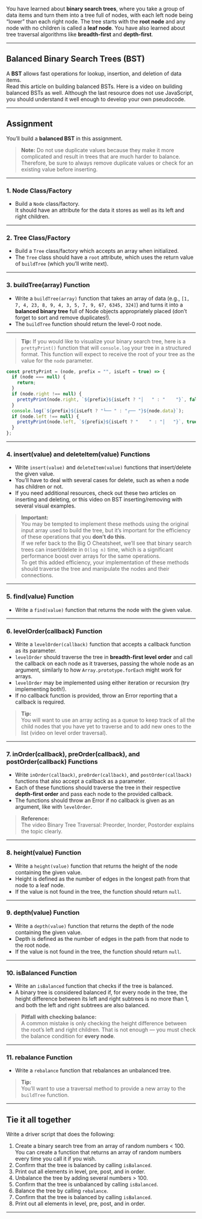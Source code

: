 You have learned about **binary search trees**, where you take a group of data items and turn them into a tree full of nodes, with each left node being “lower” than each right node. The tree starts with the **root node** and any node with no children is called a **leaf node**. You have also learned about tree traversal algorithms like **breadth-first** and **depth-first**.

---

## Balanced Binary Search Trees (BST)

A **BST** allows fast operations for lookup, insertion, and deletion of data items.  
Read this article on building balanced BSTs. Here is a video on building balanced BSTs as well. Although the last resource does not use JavaScript, you should understand it well enough to develop your own pseudocode.

---

## Assignment

You’ll build a **balanced BST** in this assignment.

> **Note:** Do not use duplicate values because they make it more complicated and result in trees that are much harder to balance. Therefore, be sure to always remove duplicate values or check for an existing value before inserting.

---

### 1. Node Class/Factory

- Build a `Node` class/factory.  
   It should have an attribute for the data it stores as well as its left and right children.

---

### 2. Tree Class/Factory

- Build a `Tree` class/factory which accepts an array when initialized.
- The `Tree` class should have a `root` attribute, which uses the return value of `buildTree` (which you’ll write next).

---

### 3. buildTree(array) Function

- Write a `buildTree(array)` function that takes an array of data (e.g., `[1, 7, 4, 23, 8, 9, 4, 3, 5, 7, 9, 67, 6345, 324]`) and turns it into a **balanced binary tree** full of Node objects appropriately placed (don’t forget to sort and remove duplicates!).
- The `buildTree` function should return the level-0 root node.

---

> **Tip:** If you would like to visualize your binary search tree, here is a `prettyPrint()` function that will `console.log` your tree in a structured format. This function will expect to receive the root of your tree as the value for the `node` parameter.

```js
const prettyPrint = (node, prefix = "", isLeft = true) => {
  if (node === null) {
    return;
  }
  if (node.right !== null) {
    prettyPrint(node.right, `${prefix}${isLeft ? "│   " : "    "}`, false);
  }
  console.log(`${prefix}${isLeft ? "└── " : "┌── "}${node.data}`);
  if (node.left !== null) {
    prettyPrint(node.left, `${prefix}${isLeft ? "    " : "│   "}`, true);
  }
};
```

---

### 4. insert(value) and deleteItem(value) Functions

- Write `insert(value)` and `deleteItem(value)` functions that insert/delete the given value.
- You’ll have to deal with several cases for delete, such as when a node has children or not.
- If you need additional resources, check out these two articles on inserting and deleting, or this video on BST inserting/removing with several visual examples.

> **Important:**  
> You may be tempted to implement these methods using the original input array used to build the tree, but it’s important for the efficiency of these operations that you **don’t do this**.  
> If we refer back to the Big O Cheatsheet, we’ll see that binary search trees can insert/delete in `O(log n)` time, which is a significant performance boost over arrays for the same operations.  
> To get this added efficiency, your implementation of these methods should traverse the tree and manipulate the nodes and their connections.

---

### 5. find(value) Function

- Write a `find(value)` function that returns the node with the given value.

---

### 6. levelOrder(callback) Function

- Write a `levelOrder(callback)` function that accepts a callback function as its parameter.
- `levelOrder` should traverse the tree in **breadth-first level order** and call the callback on each node as it traverses, passing the whole node as an argument, similarly to how `Array.prototype.forEach` might work for arrays.
- `levelOrder` may be implemented using either iteration or recursion (try implementing both!).
- If no callback function is provided, throw an Error reporting that a callback is required.

> **Tip:**  
> You will want to use an array acting as a queue to keep track of all the child nodes that you have yet to traverse and to add new ones to the list (video on level order traversal).

---

### 7. inOrder(callback), preOrder(callback), and postOrder(callback) Functions

- Write `inOrder(callback)`, `preOrder(callback)`, and `postOrder(callback)` functions that also accept a callback as a parameter.
- Each of these functions should traverse the tree in their respective **depth-first order** and pass each node to the provided callback.
- The functions should throw an Error if no callback is given as an argument, like with `levelOrder`.

> **Reference:**  
> The video Binary Tree Traversal: Preorder, Inorder, Postorder explains the topic clearly.

---

### 8. height(value) Function

- Write a `height(value)` function that returns the height of the node containing the given value.
- Height is defined as the number of edges in the longest path from that node to a leaf node.
- If the value is not found in the tree, the function should return `null`.

---

### 9. depth(value) Function

- Write a `depth(value)` function that returns the depth of the node containing the given value.
- Depth is defined as the number of edges in the path from that node to the root node.
- If the value is not found in the tree, the function should return `null`.

---

### 10. isBalanced Function

- Write an `isBalanced` function that checks if the tree is balanced.
- A binary tree is considered balanced if, for every node in the tree, the height difference between its left and right subtrees is no more than 1, and both the left and right subtrees are also balanced.

> **Pitfall with checking balance:**  
> A common mistake is only checking the height difference between the root’s left and right children. That is not enough — you must check the balance condition for **every node**.

---

### 11. rebalance Function

- Write a `rebalance` function that rebalances an unbalanced tree.

> **Tip:**  
> You’ll want to use a traversal method to provide a new array to the `buildTree` function.

---

## Tie it all together

Write a driver script that does the following:

1. Create a binary search tree from an array of random numbers < 100. You can create a function that returns an array of random numbers every time you call it if you wish.
2. Confirm that the tree is balanced by calling `isBalanced`.
3. Print out all elements in level, pre, post, and in order.
4. Unbalance the tree by adding several numbers > 100.
5. Confirm that the tree is unbalanced by calling `isBalanced`.
6. Balance the tree by calling `rebalance`.
7. Confirm that the tree is balanced by calling `isBalanced`.
8. Print out all elements in level, pre, post, and in order.

---
